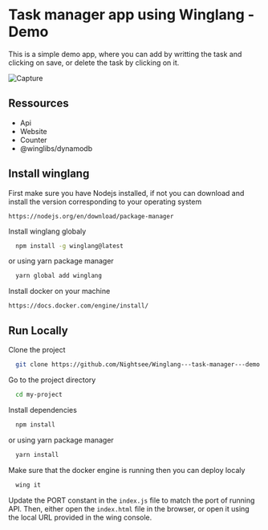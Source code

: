 
# Task manager app using Winglang - Demo


This is a simple demo app, where you can add by writting the task and clicking on save, or delete the task by clicking on it.

![Capture](https://github.com/Nightsee/Winglang---task-manager---demo/assets/88140911/fefcd790-5cab-49ec-b9bf-8144963d1579)



## Ressources

- Api
- Website
- Counter
- @winglibs/dynamodb



## Install winglang

First make sure you have Nodejs installed, if not you can download and install the version corresponding to your operating system

```
https://nodejs.org/en/download/package-manager
```

Install winglang globaly

```bash
  npm install -g winglang@latest
```
or using yarn package manager
```bash
  yarn global add winglang
```

Install docker on your machine
```
https://docs.docker.com/engine/install/
```

## Run Locally

Clone the project

```bash
  git clone https://github.com/Nightsee/Winglang---task-manager---demo.git
```

Go to the project directory

```bash
  cd my-project
```

Install dependencies

```bash
  npm install
```
or using yarn package manager
```bash
  yarn install
```

Make sure that the docker engine is running then you can deploy localy

```bash
  wing it
```

Update the PORT constant in the ``index.js`` file to match the port of running API.
Then, either open the ``index.html`` file in the browser, or open it using the local URL provided in the wing console. 

